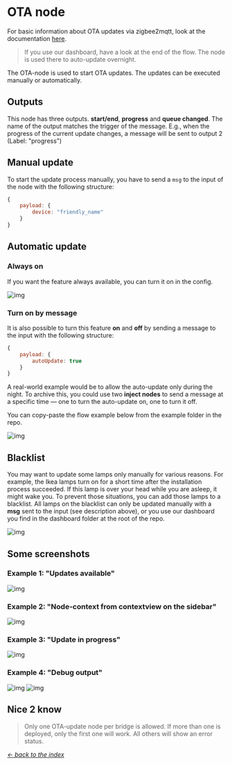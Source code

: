 # OTA node

For basic information about OTA updates via zigbee2mqtt, look at the documentation [here](https://www.zigbee2mqtt.io/information/ota_updates.html).

> If you use our dashboard, have a look at the end of the flow. The node is used there to auto-update overnight.

The OTA-node is used to start OTA updates. The updates can be executed manually or automatically. 

## Outputs

This node has three outputs. **start/end**, **progress** and **queue changed**. The name of the output matches the trigger of the message. E.g., when the progress of the current update changes, a message will be sent to output 2 (Label: "progress")

## Manual update

To start the update process manually, you have to send a ```msg``` to the input of the node with the following structure:

``` js
{
    payload: {
        device: "friendly_name"
    }
}
```

## Automatic update

### Always on

If you want the feature always available, you can turn it on in the config.

![img](img/ota-node-config.png)

### Turn on by message

It is also possible to turn this feature **on** and **off** by sending a message to the input with the following structure:

``` js
{
    payload: {
        autoUpdate: true
    }
}
```

A real-world example would be to allow the auto-update only during the night. To archive this, you could use two **inject nodes** to send a message at a specific time — one to turn the auto-update on, one to turn it off.

You can copy-paste the flow example below from the example folder in the repo.

![img](img/ota-node-autoUpdate-msg.png)

## Blacklist

You may want to update some lamps only manually for various reasons. For example, the Ikea lamps turn on for a short time after the installation process succeeded. If this lamp is over your head while you are asleep, it might wake you. To prevent those situations, you can add those lamps to a blacklist. All lamps on the blacklist can only be updated manually with a **msg** sent to the input (see description above), or you use our dashboard you find in the dashboard folder at the root of the repo.

![img](img/ota-node-config-blacklist.png)

## Some screenshots

### Example 1: "Updates available"

![img](img/ota-node-update-available.png)

### Example 2: "Node-context from contextview on the sidebar"

![img](img/ota-node-context-updates-available.png)

### Example 3: "Update in progress"
![img](img/ota-node-update-in-progress.png)

### Example 4: "Debug output"

![img](img/ota-node-update-progress-output.png)
![img](img/ota-node-update-finished.png)

## Nice 2 know
> Only one OTA-update node per bridge is allowed. If more than one is deployed, only the first one will work. All others will show an error status.

[*← back to the index*](../documentation.md)